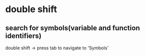 # double shift

## search for symbols(variable and function identifiers)
double shift -> press tab to navigate to 'Symbols'

